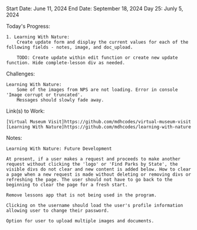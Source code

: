Start Date: June 11, 2024
End Date: September 18, 2024
Day 25: Junly 5, 2024

Today's Progress:

    1. Learning With Nature:
        Create update form and display the current values for each of the following fields - notes, image, and doc_upload. 
        
        TODO: Create update within edit function or create new update function. Hide complete-lesson div as needed.

Challenges:

    Learning With Nature: 
        Some of the images from NPS are not loading. Error in console 'Image corrupt or truncated'.
        Messages should slowly fade away. 

Link(s) to Work:

    [Virtual Museum Visit]https://github.com/mdhcodes/virtual-museum-visit  
    [Learning With Nature]https://github.com/mdhcodes/learning-with-nature  

Notes:

    Learning With Nature: Future Development     

    At present, if a user makes a request and proceeds to make another request without clicking the 'logo' or 'Find Parks by State', the visible divs do not clear and new content is added below. How to clear a page when a new request is made without deleting or removing divs or refreshing the page. The user should not have to go back to the beginning to clear the page for a fresh start. 

    Remove lessons app that is not being used in the program.

    Clicking on the username should load the user's profile information allowing user to change their password.

    Option for user to upload multiple images and documents.